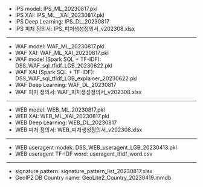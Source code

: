 - IPS model: IPS_ML_20230817.pkl
- IPS XAI: IPS_ML__XAI_20230817.pkl
- IPS Deep Learning: IPS_DL_20230817
- IPS 피처 정의서: IPS_피처생성정의서_v202308.xlsx
----
- WAF model: WAF_ML_20230817.pkl
- WAF XAI: WAF_ML_XAI_20230817.pkl
- WAF model (Spark SQL + TF-IDF): DSS_WAF_sql_tfidf_LGB_20230622.pkl
- WAF XAI (Spark SQL + TF-IDF): DSS_WAF_sql_tfidf_LGB_explainer_20230622.pkl
- WAF Deep Learning: WAF_DL_20230817
- WAF 피처 정의서: WAF_피처생성정의서_v202308.xlsx
----
- WEB model: WEB_ML_20230817.pkl
- WEB XAI: WEB_ML_XAI_20230817.pkl
- WEB Deep Learning: WEB_DL_20230817
- WEB 피처 정의서: WEB_피처생성정의서_v202308.xlsx
----
- WEB useragent modek: DSS_WEB_useragent_LGB_20230413.pkl
- WEB useragent TF-IDF word: useragent_tfidf_word.csv
----
- signature pattern: signature_pattern_list_20230817.xlsx
- GeoIP2 DB Country name: GeoLite2_Country_20230419.mmdb
